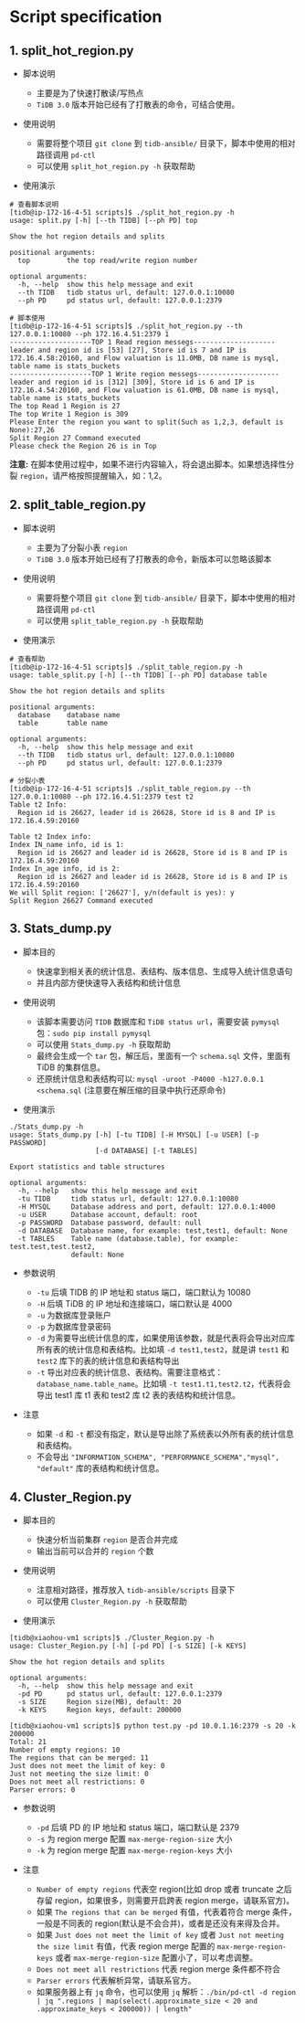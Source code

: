 # Script specification

## 1. split_hot_region.py
- 脚本说明
  - 主要是为了快速打散读/写热点
  - `TiDB 3.0` 版本开始已经有了打散表的命令，可结合使用。

- 使用说明
  - 需要将整个项目 `git clone` 到 `tidb-ansible/` 目录下，脚本中使用的相对路径调用 `pd-ctl`
  - 可以使用 `split_hot_region.py -h` 获取帮助

- 使用演示
```shell
# 查看脚本说明
[tidb@ip-172-16-4-51 scripts]$ ./split_hot_region.py -h
usage: split.py [-h] [--th TIDB] [--ph PD] top

Show the hot region details and splits

positional arguments:
  top         the top read/write region number

optional arguments:
  -h, --help  show this help message and exit
  --th TIDB   tidb status url, default: 127.0.0.1:10080
  --ph PD     pd status url, default: 127.0.0.1:2379

# 脚本使用
[tidb@ip-172-16-4-51 scripts]$ ./split_hot_region.py --th 127.0.0.1:10080 --ph 172.16.4.51:2379 1
--------------------TOP 1 Read region messegs--------------------
leader and region id is [53] [27], Store id is 7 and IP is 172.16.4.58:20160, and Flow valuation is 11.0MB, DB name is mysql, table name is stats_buckets
--------------------TOP 1 Write region messegs--------------------
leader and region id is [312] [309], Store id is 6 and IP is 172.16.4.54:20160, and Flow valuation is 61.0MB, DB name is mysql, table name is stats_buckets
The top Read 1 Region is 27
The top Write 1 Region is 309
Please Enter the region you want to split(Such as 1,2,3, default is None):27,26
Split Region 27 Command executed 
Please check the Region 26 is in Top
```

**注意:** 在脚本使用过程中，如果不进行内容输入，将会退出脚本。如果想选择性分裂 `region`，请严格按照提醒输入，如：1,2。

## 2. split_table_region.py
- 脚本说明
  - 主要为了分裂小表 `region`
  - `TiDB 3.0` 版本开始已经有了打散表的命令，新版本可以忽略该脚本

- 使用说明
  - 需要将整个项目 `git clone` 到 `tidb-ansible/` 目录下，脚本中使用的相对路径调用 `pd-ctl`
  - 可以使用 `split_table_region.py -h` 获取帮助

- 使用演示
```shell
# 查看帮助
[tidb@ip-172-16-4-51 scripts]$ ./split_table_region.py -h
usage: table_split.py [-h] [--th TIDB] [--ph PD] database table

Show the hot region details and splits

positional arguments:
  database    database name
  table       table name

optional arguments:
  -h, --help  show this help message and exit
  --th TIDB   tidb status url, default: 127.0.0.1:10080
  --ph PD     pd status url, default: 127.0.0.1:2379

# 分裂小表
[tidb@ip-172-16-4-51 scripts]$ ./split_table_region.py --th 127.0.0.1:10080 --ph 172.16.4.51:2379 test t2
Table t2 Info:
  Region id is 26627, leader id is 26628, Store id is 8 and IP is 172.16.4.59:20160

Table t2 Index info:
Index IN_name info, id is 1:
  Region id is 26627 and leader id is 26628, Store id is 8 and IP is 172.16.4.59:20160
Index In_age info, id is 2:
  Region id is 26627 and leader id is 26628, Store id is 8 and IP is 172.16.4.59:20160
We will Split region: ['26627'], y/n(default is yes): y
Split Region 26627 Command executed 
```

## 3. Stats_dump.py

* 脚本目的
  + 快速拿到相关表的统计信息、表结构、版本信息、生成导入统计信息语句
  + 并且内部方便快速导入表结构和统计信息

* 使用说明
  + 该脚本需要访问 `TIDB` 数据库和 `TiDB status url`，需要安装 `pymysql` 包：`sudo pip install pymysql`
  + 可以使用 `Stats_dump.py -h` 获取帮助
  + 最终会生成一个 `tar` 包，解压后，里面有一个 `schema.sql` 文件，里面有 TiDB 的集群信息。
  + 还原统计信息和表结构可以: `mysql -uroot -P4000 -h127.0.0.1 <schema.sql` (注意要在解压缩的目录中执行还原命令)

* 使用演示

```shell
./Stats_dump.py -h
usage: Stats_dump.py [-h] [-tu TIDB] [-H MYSQL] [-u USER] [-p PASSWORD]
                     [-d DATABASE] [-t TABLES]

Export statistics and table structures

optional arguments:
  -h, --help   show this help message and exit
  -tu TIDB     tidb status url, default: 127.0.0.1:10080
  -H MYSQL     Database address and port, default: 127.0.0.1:4000
  -u USER      Database account, default: root
  -p PASSWORD  Database password, default: null
  -d DATABASE  Database name, for example: test,test1, default: None
  -t TABLES    Table name (database.table), for example: test.test,test.test2,
               default: None
```

* 参数说明
  + `-tu` 后填 TIDB 的 IP 地址和 status 端口，端口默认为 10080
  + `-H` 后填 TiDB 的 IP 地址和连接端口，端口默认是 4000
  + `-u` 为数据库登录账户
  + `-p` 为数据库登录密码
  + `-d` 为需要导出统计信息的库，如果使用该参数，就是代表将会导出对应库所有表的统计信息和表结构。比如填 `-d test1,test2`，就是讲 `test1` 和 `test2` 库下的表的统计信息和表结构导出
  + `-t` 导出对应表的统计信息、表结构。需要注意格式：`database_name.table_name`。比如填 `-t test1.t1,test2.t2`，代表将会导出 test1 库 t1 表和 test2 库 t2 表的表结构和统计信息。

* 注意
  + 如果 `-d` 和 `-t` 都没有指定，默认是导出除了系统表以外所有表的统计信息和表结构。
  + 不会导出 `"INFORMATION_SCHEMA", "PERFORMANCE_SCHEMA","mysql", "default"` 库的表结构和统计信息。

## 4. Cluster_Region.py

* 脚本目的
  + 快速分析当前集群 `region` 是否合并完成
  + 输出当前可以合并的 `region` 个数

* 使用说明
  + 注意相对路径，推荐放入 `tidb-ansible/scripts` 目录下
  + 可以使用 `Cluster_Region.py -h` 获取帮助
  
* 使用演示

```shell
[tidb@xiaohou-vm1 scripts]$ ./Cluster_Region.py -h
usage: Cluster_Region.py [-h] [-pd PD] [-s SIZE] [-k KEYS]

Show the hot region details and splits

optional arguments:
  -h, --help  show this help message and exit
  -pd PD      pd status url, default: 127.0.0.1:2379
  -s SIZE     Region size(MB), default: 20
  -k KEYS     Region keys, default: 200000

[tidb@xiaohou-vm1 scripts]$ python test.py -pd 10.0.1.16:2379 -s 20 -k 200000
Total: 21 
Number of empty regions: 10 
The regions that can be merged: 11 
Just does not meet the limit of key: 0 
Just not meeting the size limit: 0 
Does not meet all restrictions: 0 
Parser errors: 0
```

* 参数说明
  + `-pd` 后填 PD 的 IP 地址和 status 端口，端口默认是 2379
  + `-s` 为 region merge 配置 `max-merge-region-size` 大小
  + `-k` 为 region merge 配置 `max-merge-region-keys` 大小

* 注意
  + `Number of empty regions` 代表空 region(比如 drop 或者 truncate 之后存留 region，如果很多，则需要开启跨表 region merge，请联系官方)。
  + 如果 `The regions that can be merged` 有值，代表着符合 merge 条件，一般是不同表的 region(默认是不会合并)，或者是还没有来得及合并。
  + 如果 `Just does not meet the limit of key` 或者 `Just not meeting the size limit` 有值，代表 region merge 配置的 `max-merge-region-keys` 或者 `max-merge-region-size` 配置小了，可以考虑调整。
  + `Does not meet all restrictions` 代表 region merge 条件都不符合
  + `Parser errors` 代表解析异常，请联系官方。
  + 如果服务器上有 `jq` 命令，也可以使用 `jq` 解析：`./bin/pd-ctl -d region | jq ".regions | map(select(.approximate_size < 20 and .approximate_keys < 200000)) | length"`